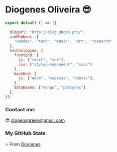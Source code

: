 # Diogenes Oliveira 😎

```js
export default () => ({  
  
  blogUrl: "http://blog.ghosh.pro/",
  askMeAbout: [
    "webdev", "tech", "music", "art", "research"
  ],
  technologies: {
    frontEnd: {
      js: ["react", "vue"],
      css: ["styled-component", "sass"]
    },
    backEnd: {      
      js: ["node", "express", "adonis"],
    },    
    databases: ["mongo", "postgres"]
  },  
});
```
### Contact me:

 😎 diogensgreen@gmail.com 

### My GitHub Stats


⭐️ From [Diogenes](https://github.com/diogens)
